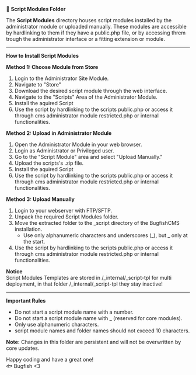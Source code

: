 📁 **Script Modules Folder**

The **Script Modules** directory houses script modules installed by the administrator module or uploaded manually. These modules are accessible by hardlinking to them if they have a public.php file, or by accessing threm trough the administrator interface or a fitting extension or module.

---------

**How to Install Script Modules**

**Method 1: Choose Module from Store**
1. Login to the Administrator Site Module.
2. Navigate to "Store"
3. Download the desired script module through the web interface.
4. Navigate to the "Scripts" Area of the Administrator Module.
5. Install the aquired Script
6. Use the script by hardlinking to the scripts public.php or access it through cms administrator module restricted.php or internal functionalities.

**Method 2: Upload in Administrator Module**
1. Open the Administrator Module in your web browser.
2. Login as Administrator or Privileged user.
3. Go to the "Script Module" area and select "Upload Manually."
4. Upload the scripts's .zip file.
5. Install the aquired Script
6. Use the script by hardlinking to the scripts public.php or access it through cms administrator module restricted.php or internal functionalities.

**Method 3: Upload Manually**
1. Login to your webserver with FTP/SFTP.
2. Unpack the required Script Modules folder.
3. Move the extracted folder to the _script directory of the BugfishCMS installation.
   - Use only alphanumeric characters and underscores (_), but _ only at the start.
4. Use the script by hardlinking to the scripts public.php or access it through cms administrator module restricted.php or internal functionalities.

**Notice**  
Script Modules Templates are stored in /_internal/_script-tpl for multi deployment, in that folder /_internal/_script-tpl they stay inactive!  

------

**Important Rules**
- Do not start a script module name with a number.
- Do not start a script module name with _ (reserved for core modules).
- Only use alphanumeric characters.
- script module names and folder names should not exceed 10 characters.

**Note:** Changes in this folder are persistent and will not be overwritten by core updates.

Happy coding and have a great one!  
🐟 Bugfish <3